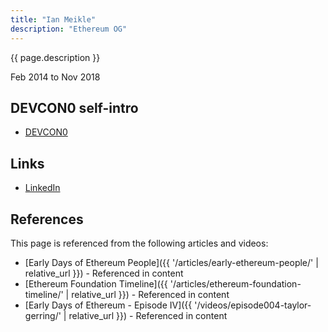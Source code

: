 ```yaml
---
title: "Ian Meikle"
description: "Ethereum OG"
---
```


{{ page.description }}

Feb 2014 to Nov 2018

## DEVCON0 self-intro
- [DEVCON0](https://youtu.be/_BvvUlKDqp0?t=32m43s)

## Links
- [LinkedIn](https://www.linkedin.com/in/ian-meikle-9455a891/)

## References

This page is referenced from the following articles and videos:

- [Early Days of Ethereum People]({{ '/articles/early-ethereum-people/' | relative_url }}) - Referenced in content
- [Ethereum Foundation Timeline]({{ '/articles/ethereum-foundation-timeline/' | relative_url }}) - Referenced in content
- [Early Days of Ethereum - Episode IV]({{ '/videos/episode004-taylor-gerring/' | relative_url }}) - Referenced in content

